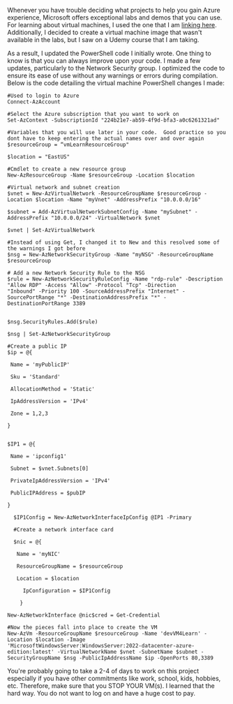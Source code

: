 Whenever you have trouble deciding what projects to help you gain Azure experience, Microsoft offers exceptional labs and demos that you can use. For learning about virtual machines, I used the one that I am <a href="https://github.com/MicrosoftLearning/AZ-104-MicrosoftAzureAdministrator/blob/master/Instructions/Labs/LAB_08-Manage_Virtual_Machines.md">linking here</a>.  Additionally, I decided to create a virtual machine image that wasn't available in the labs, but I saw on a Udemy course that I am taking. 

As a result, I updated the PowerShell code I initially wrote.  One thing to know is that you can always improve upon your code.  I made a few updates, particularly to the Network Security group. I optimized the code to ensure its ease of use without any warnings or errors during compilation. Below is the code detailing the virtual machine PowerShell changes I made:

    #Used to login to Azure 
    Connect-AzAccount

    #Select the Azure subscription that you want to work on 
    Set-AzContext -SubscriptionId "224b21e7-ab59-4f9d-bfa3-a0c6261321ad"

    #Variables that you will use later in your code.  Good practice so you dont have to keep entering the actual names over and over again
    $resourceGroup = “vmLearnResourceGroup"

    $location = "EastUS"

    #Cmdlet to create a new resource group 
    New-AzResourceGroup -Name $resourceGroup -Location $location

    #Virtual network and subnet creation 
    $vnet = New-AzVirtualNetwork -ResourceGroupName $resourceGroup -Location $location -Name "myVnet" -AddressPrefix "10.0.0.0/16"

    $subnet = Add-AzVirtualNetworkSubnetConfig -Name "mySubnet" -AddressPrefix "10.0.0.0/24" -VirtualNetwork $vnet

    $vnet | Set-AzVirtualNetwork

    #Instead of using Get, I changed it to New and this resolved some of the warnings I got before 
    $nsg = New-AzNetworkSecurityGroup -Name "myNSG" -ResourceGroupName $resourceGroup

    # Add a new Network Security Rule to the NSG
    $rule = New-AzNetworkSecurityRuleConfig -Name "rdp-rule" -Description "Allow RDP" -Access "Allow" -Protocol "Tcp" -Direction           "Inbound" -Priority 100 -SourceAddressPrefix "Internet" -SourcePortRange "*" -DestinationAddressPrefix "*" -DestinationPortRange 3389

   
    $nsg.SecurityRules.Add($rule)

    $nsg | Set-AzNetworkSecurityGroup

    #Create a public IP
    $ip = @{

     Name = 'myPublicIP'

     Sku = 'Standard'

     AllocationMethod = 'Static'

     IpAddressVersion = 'IPv4'

     Zone = 1,2,3

    }


    $IP1 = @{

     Name = 'ipconfig1'

     Subnet = $vnet.Subnets[0]

     PrivateIpAddressVersion = 'IPv4'

     PublicIPAddress = $pubIP

    }

      $IP1Config = New-AzNetworkInterfaceIpConfig @IP1 -Primary

      #Create a network interface card 

      $nic = @{

       Name = 'myNIC'

       ResourceGroupName = $resourceGroup

       Location = $location

         IpConfiguration = $IP1Config

        }

    New-AzNetworkInterface @nic$cred = Get-Credential

    #Now the pieces fall into place to create the VM
    New-AzVm -ResourceGroupName $resourceGroup -Name 'devVM4Learn' -Location $location -Image         'MicrosoftWindowsServer:WindowsServer:2022-datacenter-azure-edition:latest' -VirtualNetworkName $vnet -SubnetName $subnet -    SecurityGroupName $nsg -PublicIpAddressName $ip -OpenPorts 80,3389


You're probably going to take a 2-4 of days to work on this project especially if you have other commitments like work, school, kids, hobbies, etc.  Therefore, make sure that you STOP YOUR VM(s).  I learned that the hard way.   You do not want to log on and have a huge cost to pay.
